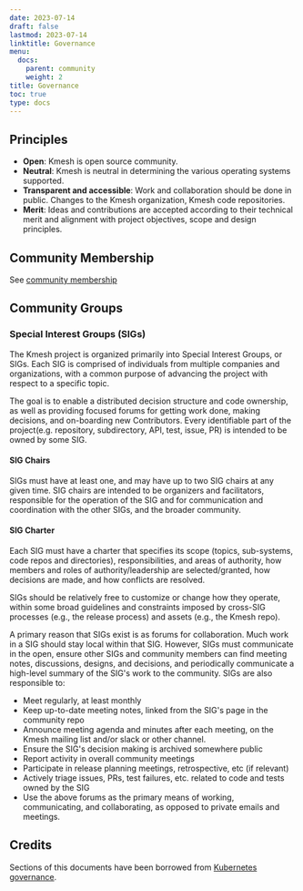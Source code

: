 ```yaml
---
date: 2023-07-14
draft: false
lastmod: 2023-07-14
linktitle: Governance
menu:
  docs:
    parent: community
    weight: 2
title: Governance
toc: true
type: docs
---
```


## Principles

- **Open**: Kmesh is open source community.
- **Neutral**: Kmesh is neutral in determining the various operating systems supported.
- **Transparent and accessible**: Work and collaboration should be done in public.
  Changes to the Kmesh organization, Kmesh code repositories.
- **Merit**: Ideas and contributions are accepted according to their technical merit
  and alignment with project objectives, scope and design principles.

## Community Membership

See [community membership](../membership)


## Community Groups

### Special Interest Groups (SIGs)

The Kmesh project is organized primarily into Special Interest Groups, or SIGs. Each SIG is comprised of individuals from multiple companies and organizations, with a common purpose of advancing the project with respect to a specific topic.

The goal is to enable a distributed decision structure and code ownership, as well as providing focused forums for getting work done, making decisions, and on-boarding new Contributors. Every identifiable part of the project(e.g. repository, subdirectory, API, test, issue, PR) is intended to be owned by some SIG.


#### SIG Chairs

SIGs must have at least one, and may have up to two SIG chairs at any given time. SIG chairs are intended to be organizers and facilitators, responsible for the operation of the SIG and for communication and coordination with the other SIGs, and the broader community.

#### SIG Charter

Each SIG must have a charter that specifies its scope (topics, sub-systems, code repos and directories), responsibilities, and areas of authority, how members and roles of authority/leadership are selected/granted, how decisions are made, and how conflicts are resolved.

SIGs should be relatively free to customize or change how they operate, within some broad guidelines and constraints imposed by cross-SIG processes (e.g., the release process) and assets (e.g., the Kmesh repo).

A primary reason that SIGs exist is as forums for collaboration. Much work in a SIG should stay local within that SIG. However, SIGs must communicate in the open, ensure other SIGs and community members can find meeting notes, discussions, designs, and decisions, and periodically communicate a high-level summary of the SIG's work to the community. SIGs are also responsible to:

- Meet regularly, at least monthly
- Keep up-to-date meeting notes, linked from the SIG's page in the community repo
- Announce meeting agenda and minutes after each meeting, on the Kmesh mailing list and/or slack or other channel.
- Ensure the SIG's decision making is archived somewhere public
- Report activity in overall community meetings
- Participate in release planning meetings, retrospective, etc (if relevant)
- Actively triage issues, PRs, test failures, etc. related to code and tests owned by the SIG
- Use the above forums as the primary means of working, communicating, and collaborating, as opposed to private emails and meetings.

## Credits

Sections of this documents have been borrowed from [Kubernetes governance](https://github.com/kubernetes/community/blob/master/governance.md).